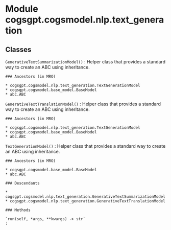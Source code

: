 Module cogsgpt.cogsmodel.nlp.text_generation
============================================

Classes
-------

`GenerativeTextSummarizationModel()`
:   Helper class that provides a standard way to create an ABC using
    inheritance.

    ### Ancestors (in MRO)

    * cogsgpt.cogsmodel.nlp.text_generation.TextGenerationModel
    * cogsgpt.cogsmodel.base_model.BaseModel
    * abc.ABC

`GenerativeTextTranslationModel()`
:   Helper class that provides a standard way to create an ABC using
    inheritance.

    ### Ancestors (in MRO)

    * cogsgpt.cogsmodel.nlp.text_generation.TextGenerationModel
    * cogsgpt.cogsmodel.base_model.BaseModel
    * abc.ABC

`TextGenerationModel()`
:   Helper class that provides a standard way to create an ABC using
    inheritance.

    ### Ancestors (in MRO)

    * cogsgpt.cogsmodel.base_model.BaseModel
    * abc.ABC

    ### Descendants

    * cogsgpt.cogsmodel.nlp.text_generation.GenerativeTextSummarizationModel
    * cogsgpt.cogsmodel.nlp.text_generation.GenerativeTextTranslationModel

    ### Methods

    `run(self, *args, **kwargs) ‑> str`
    :